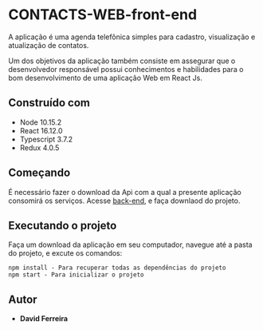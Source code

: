 # CONTACTS-WEB-front-end

A aplicação é uma agenda telefônica simples para cadastro, visualização e atualização de contatos.

Um dos objetivos da aplicação também consiste em assegurar que o desenvolvedor responsável possui conhecimentos e habilidades para o bom desenvolvimento de uma aplicação Web em React Js.

## Construído com 

* Node 10.15.2
* React 16.12.0
* Typescript 3.7.2
* Redux 4.0.5

## Começando

É necessário fazer o download da Api com a qual a presente aplicação consomirá os serviços. Acesse [back-end](https://github.com/DavidFerreiraM1/contacts-web-back-end), e faça downlaod do projeto.

## Executando o projeto

Faça um download da aplicação em seu computador, navegue até a pasta do projeto, e excute os comandos: 

```
npm install - Para recuperar todas as dependências do projeto
npm start - Para inicializar o projeto
````

## Autor

* **David Ferreira**
